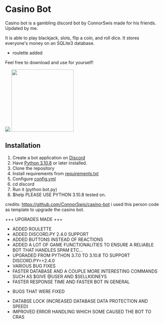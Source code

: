 # Casino Bot
Casino bot is a gambling discord bot by ConnorSwis made for his friends. Updated by me.

It is able to play blackjack, slots, flip a coin, and roll dice. It stores everyone's money on an SQLite3 database.
+ roulette added

Feel free to download and use for yourself!

<img src="https://raw.githubusercontent.com/ConnorSwis/casino-bot/main/pictures/blackjack.png"/>
<img src="https://github.com/ConnorSwis/casino-bot/raw/main/pictures/slots.gif" width="200"/>

## Installation

1. Create a bot application on [Discord](https://discord.com/developers)
2. Have [Python 3.10.8](https://python.org) or later installed.
3. Clone the repository
4. Install requirements from [requirements.txt](requirements.txt)
5. Configure [config.yml](config.yml)
6. cd discord
7. Run it (python bot.py)
8. $help
PLEASE USE PYTHON 3.10.8 tested on. 

credits: https://github.com/ConnorSwis/casino-bot i used this person code as template to upgrade the casino bot. 

+++ UPGRADES MADE +++

+ ADDED ROULETTE
+ ADDED DISCORD.PY 2.4.0 SUPPORT
+ ADDED BUTTONS INSTEAD OF REACTIONS 
+ ADDED A LOT OF GAME FUNCTIONALITIES TO ENSURE A RELIABLE BOT THAT HANDLES SPAM ETC...
+ UPGRADED FROM PYTHON 3.7.0 TO 3.10.8 TO SUPPORT DISCORD.PY==2.4.0
+ VARIOUS BUG FIXES
+ FASTER DATABASE AND A COUPLE MORE INTERESTING COMMANDS SUCH AS $GIVE @USER AND $SELLKIDNEYS
+ FASTER RESPONSE TIME AND FASTER BOT IN GENERAL
  
- BUGS THAT WERE FIXED 
+ DATABSE LOCK (INCREASED DATABASE DATA PROTECTION AND SPEED)
+ IMPROVED ERROR HANDLING WHICH SOME CAUSED THE BOT TO CRAS
